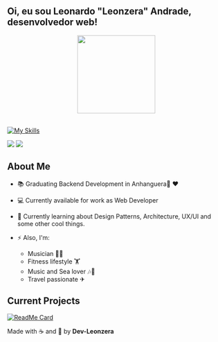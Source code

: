 ## Oi, eu sou Leonardo "Leonzera" Andrade, desenvolvedor web!
<div align="center">
  <a href="https://github.com/dev-leonzera">  
  <img height="180em" src="https://github-readme-stats.vercel.app/api/top-langs/?username=dev-leonzera&layout=compact&langs_count=7&theme=dracula"/>
</div>
<br>

[![My Skills](https://skillicons.dev/icons?i=js,html,css,vue,php,laravel,docker,tailwind,ts,angular)](https://skillicons.dev)
 
<div> 
  <a href = "mailto:leonandrade22@gmail.com"><img src="https://img.shields.io/badge/-Gmail-%23333?style=for-the-badge&logo=gmail&logoColor=white" target="_blank"></a>
  <a href="https://www.linkedin.com/in/leonandrade" target="_blank"><img src="https://img.shields.io/badge/-LinkedIn-%230077B5?style=for-the-badge&logo=linkedin&logoColor=white" target="_blank"></a>  
</div>


## About Me

- :books: Graduating Backend Development in Anhanguera🧡 ❤ 
- 💻 Currently available for work as Web Developer
- 🌱 Currently learning about Design Patterns, Architecture, UX/UI and some other cool things.


- ⚡ Also, I'm: 
  - Musician 🎸🎹
  - Fitness lifestyle 🏋️‍
  - Music and Sea lover 🎶🌊
  - Travel passionate ✈

## Current Projects 

[![ReadMe Card](https://github-readme-stats.vercel.app/api/pin/?username=dev-leonzera&repo=tasky)](https://github.com/dev-leonzera/tasky)

Made with ☕ and 💪 by **Dev-Leonzera**
